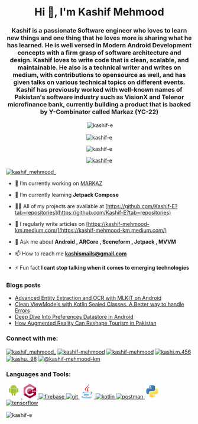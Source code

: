 <h1 align="center">Hi 👋, I'm Kashif Mehmood</h1>
<h3 align="center">Kashif is a passionate Software engineer who loves to learn new things and one thing that he loves more is sharing what he has learned. He is well versed in Modern Android Development concepts with a firm grasp of software architecture and design. Kashif loves to write code that is clean, scalable, and maintainable. He also is a technical writer and writes on medium, with contributions to opensource as well, and has given talks on various technical topics on different events. Kashif has previously worked with well-known names of Pakistan's software industry such as VisionX and Telenor microfinance bank, currently building a product that is backed by Y-Combinator called Markaz (YC-22) </h3>


<p align="center">&nbsp;<img align="center" src="https://github-readme-stats.vercel.app/api?username=kashif-e&show_icons=true&locale=en" alt="kashif-e" /></p>
<p align="center"><img align="center" src="https://github-readme-stats.vercel.app/api/top-langs?username=kashif-e&show_icons=true&locale=en&layout=compact" alt="kashif-e" /></p>



<p align="center"> <img src="https://komarev.com/ghpvc/?username=kashif-e&label=Profile%20views&color=0e75b6&style=flat" alt="kashif-e" /> </p>

<p align="center"> <a href="https://github.com/ryo-ma/github-profile-trophy"><img src="https://github-profile-trophy.vercel.app/?username=kashif-e" alt="kashif-e" /></a> </p>

<p align="left"> <a href="https://twitter.com/kashif_mehmood_" target="blank"><img src="https://img.shields.io/twitter/follow/kashif_mehmood_?logo=twitter&style=for-the-badge" alt="kashif_mehmood_" /></a> </p>

- 🔭 I’m currently working on [MARKAZ](https://play.google.com/store/apps/details?id=com.markaz.app)

- 🌱 I’m currently learning **Jetpack Compose**

- 👨‍💻 All of my projects are available at [https://github.com/Kashif-E?tab=repositories](https://github.com/Kashif-E?tab=repositories)

- 📝 I regularly write articles on [https://kashif-mehmood-km.medium.com/](https://kashif-mehmood-km.medium.com/)

- 💬 Ask me about **Android , ARCore , Sceneform , Jetpack , MVVM**

- 📫 How to reach me **kashismails@gmail.com**

- ⚡ Fun fact **I cant stop talking when it comes to emerging technologies**

### Blogs posts
<!-- BLOG-POST-LIST:START -->
- [Advanced Entity Extraction and OCR with MLKIT on Android](https://towardsdev.com/advanced-entity-extraction-and-ocr-with-mlkit-on-android-2b3b768c094a?source=rss-c403e2b09f16------2)
- [Clean ViewModels with Kotlin Sealed Classes. A Better way to handle Errors](https://kashif-mehmood-km.medium.com/clean-viewmodels-with-kotlin-sealed-classes-a-better-way-to-handle-errors-ae3467081fda?source=rss-c403e2b09f16------2)
- [Deep Dive Into Preferences Datastore in Android](https://proandroiddev.com/the-what-why-and-how-of-preferences-datastore-dc0dda15dfbb?source=rss-c403e2b09f16------2)
- [How Augmented Reality Can Reshape Tourism in Pakistan](https://kashif-mehmood-km.medium.com/how-augmented-reality-can-reshapr-tourism-in-pakistan-b1a7d253a127?source=rss-c403e2b09f16------2)
<!-- BLOG-POST-LIST:END -->

<h3 align="left">Connect with me:</h3>
<p align="left">
<a href="https://twitter.com/kashif_mehmood_" target="blank"><img align="center" src="https://raw.githubusercontent.com/rahuldkjain/github-profile-readme-generator/master/src/images/icons/Social/twitter.svg" alt="kashif_mehmood_" height="30" width="40" /></a>
<a href="https://linkedin.com/in/kashif-mehmood" target="blank"><img align="center" src="https://raw.githubusercontent.com/rahuldkjain/github-profile-readme-generator/master/src/images/icons/Social/linked-in-alt.svg" alt="kashif-mehmood" height="30" width="40" /></a>
<a href="https://stackoverflow.com/users/kashif-mehmood" target="blank"><img align="center" src="https://raw.githubusercontent.com/rahuldkjain/github-profile-readme-generator/master/src/images/icons/Social/stack-overflow.svg" alt="kashif-mehmood" height="30" width="40" /></a>
<a href="https://fb.com/kashi.m.456" target="blank"><img align="center" src="https://raw.githubusercontent.com/rahuldkjain/github-profile-readme-generator/master/src/images/icons/Social/facebook.svg" alt="kashi.m.456" height="30" width="40" /></a>
<a href="https://instagram.com/kashu._98" target="blank"><img align="center" src="https://raw.githubusercontent.com/rahuldkjain/github-profile-readme-generator/master/src/images/icons/Social/instagram.svg" alt="kashu._98" height="30" width="40" /></a>
<a href="https://medium.com/@kashif-mehmood-km" target="blank"><img align="center" src="https://raw.githubusercontent.com/rahuldkjain/github-profile-readme-generator/master/src/images/icons/Social/medium.svg" alt="@kashif-mehmood-km" height="30" width="40" /></a>
</p>

<h3 align="left">Languages and Tools:</h3>
<p align="left"> <a href="https://developer.android.com" target="_blank"> <img src="https://raw.githubusercontent.com/devicons/devicon/master/icons/android/android-original-wordmark.svg" alt="android" width="40" height="40"/> </a> <a href="https://www.w3schools.com/cpp/" target="_blank"> <img src="https://raw.githubusercontent.com/devicons/devicon/master/icons/cplusplus/cplusplus-original.svg" alt="cplusplus" width="40" height="40"/> </a> <a href="https://firebase.google.com/" target="_blank"> <img src="https://www.vectorlogo.zone/logos/firebase/firebase-icon.svg" alt="firebase" width="40" height="40"/> </a> <a href="https://git-scm.com/" target="_blank"> <img src="https://www.vectorlogo.zone/logos/git-scm/git-scm-icon.svg" alt="git" width="40" height="40"/> </a> <a href="https://www.java.com" target="_blank"> <img src="https://raw.githubusercontent.com/devicons/devicon/master/icons/java/java-original.svg" alt="java" width="40" height="40"/> </a> <a href="https://kotlinlang.org" target="_blank"> <img src="https://www.vectorlogo.zone/logos/kotlinlang/kotlinlang-icon.svg" alt="kotlin" width="40" height="40"/> </a> <a href="https://postman.com" target="_blank"> <img src="https://www.vectorlogo.zone/logos/getpostman/getpostman-icon.svg" alt="postman" width="40" height="40"/> </a> <a href="https://www.python.org" target="_blank"> <img src="https://raw.githubusercontent.com/devicons/devicon/master/icons/python/python-original.svg" alt="python" width="40" height="40"/> </a> <a href="https://www.tensorflow.org" target="_blank"> <img src="https://www.vectorlogo.zone/logos/tensorflow/tensorflow-icon.svg" alt="tensorflow" width="40" height="40"/> </a> </p>


<p><img align="center" src="https://github-readme-streak-stats.herokuapp.com/?user=kashif-e&" alt="kashif-e" /></p>
